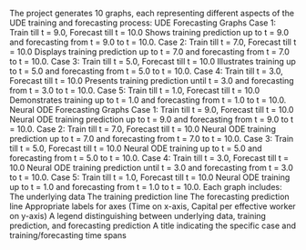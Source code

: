 The project generates 10 graphs, each representing different aspects of the UDE training and forecasting process:
UDE Forecasting Graphs
Case 1: Train till t = 9.0, Forecast till t = 10.0
Shows training prediction up to t = 9.0 and forecasting from t = 9.0 to t = 10.0.
Case 2: Train till t = 7.0, Forecast till t = 10.0
Displays training prediction up to t = 7.0 and forecasting from t = 7.0 to t = 10.0.
Case 3: Train till t = 5.0, Forecast till t = 10.0
Illustrates training up to t = 5.0 and forecasting from t = 5.0 to t = 10.0.
Case 4: Train till t = 3.0, Forecast till t = 10.0
Presents training prediction until t = 3.0 and forecasting from t = 3.0 to t = 10.0.
Case 5: Train till t = 1.0, Forecast till t = 10.0
Demonstrates training up to t = 1.0 and forecasting from t = 1.0 to t = 10.0.
Neural ODE Forecasting Graphs
Case 1: Train till t = 9.0, Forecast till t = 10.0
Neural ODE training prediction up to t = 9.0 and forecasting from t = 9.0 to t = 10.0.
Case 2: Train till t = 7.0, Forecast till t = 10.0
Neural ODE training prediction up to t = 7.0 and forecasting from t = 7.0 to t = 10.0.
Case 3: Train till t = 5.0, Forecast till t = 10.0
Neural ODE training up to t = 5.0 and forecasting from t = 5.0 to t = 10.0.
Case 4: Train till t = 3.0, Forecast till t = 10.0
Neural ODE training prediction until t = 3.0 and forecasting from t = 3.0 to t = 10.0.
Case 5: Train till t = 1.0, Forecast till t = 10.0
Neural ODE training up to t = 1.0 and forecasting from t = 1.0 to t = 10.0.
Each graph  includes:
The underlying data
The training prediction line
The forecasting prediction line
Appropriate labels for axes (Time on x-axis, Capital per effective worker on y-axis)
A legend distinguishing between underlying data, training prediction, and forecasting prediction
A title indicating the specific case and training/forecasting time spans
